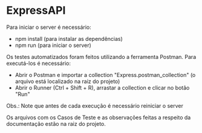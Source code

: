 # ExpressAPI

Para iniciar o server é necessário:
- npm install (para instalar as dependências)
- npm run (para iniciar o server)

Os testes automatizados foram feitos utilizando a ferramenta Postman. Para executá-los é necessário:
- Abrir o Postman e importar a collection "Express.postman_collection" (o arquivo está localizado na raiz do projeto)
- Abrir o Runner (Ctrl + Shift + R), arrastar a collection e clicar no botão "Run"

Obs.: Note que antes de cada execução é necessário reiniciar o server

Os arquivos com os Casos de Teste e as observações feitas a respeito da documentação estão na raiz do projeto.
